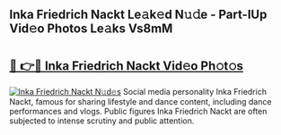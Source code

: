## Inka Friedrich Nackt Le𝚊k𝚎d N𝚞𝚍e - Part-IUp Vid𝚎o Photos Le𝚊ks Vs8mM

# <h2><a href="http://fb6dof.evod.top/?m=Inka+Friedrich+Nackt">🔗 👉🔴 Inka Friedrich Nackt Vid𝚎o Ph𝚘t𝚘s</a></h2>

[![Inka Friedrich Nackt N𝚞d𝚎s](https://i.imgur.com/8V9OHl7.gif)](http://fb6dof.evod.top/?m=Inka+Friedrich+Nackt)
Social media personality Inka Friedrich Nackt, famous for sharing lifestyle and dance content, including dance performances and vlogs. Public figures Inka Friedrich Nackt are often subjected to intense scrutiny and public attention. 
